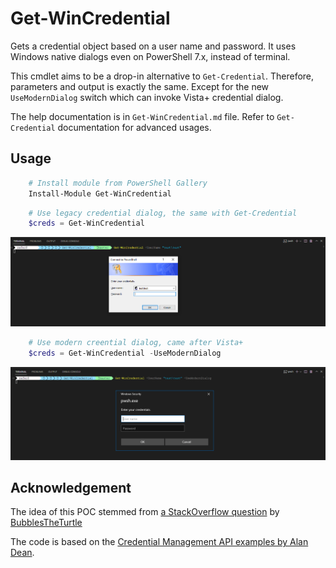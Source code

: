 # Get-WinCredential

Gets a credential object based on a user name and password. It uses Windows native dialogs even on PowerShell 7.x, instead of terminal.

This cmdlet aims to be a drop-in alternative to `Get-Credential`. Therefore, parameters and output is exactly the same.
Except for the new `UseModernDialog` switch which can invoke Vista+ credential dialog.

The help documentation is in `Get-WinCredential.md` file. Refer to `Get-Credential` documentation for advanced usages.

## Usage

```powershell
    # Install module from PowerShell Gallery
    Install-Module Get-WinCredential
```

```powershell
    # Use legacy credential dialog, the same with Get-Credential
    $creds = Get-WinCredential
```

![Legacy dialog](/assets/legacy.png)

```powershell
    # Use modern creential dialog, came after Vista+
    $creds = Get-WinCredential -UseModernDialog
```

![Modern dialog](/assets/modern.png)

## Acknowledgement

The idea of this POC stemmed from [a StackOverflow question](https://stackoverflow.com/q/70570097/5910839) by [BubblesTheTurtle](https://stackoverflow.com/users/6211486/bubblestheturtle)

The code is based on the [Credential Management API examples by Alan Dean](https://www.developerfusion.com/code/4693/using-the-credential-management-api/).
